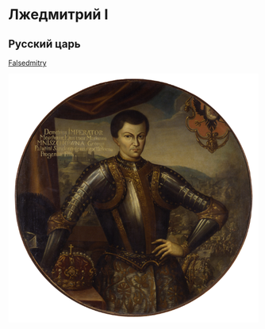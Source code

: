 # Лжедмитрий I
## Русский царь

[Falsedmitry](https://ru.wikipedia.org/wiki/%D0%9B%D0%B6%D0%B5%D0%B4%D0%BC%D0%B8%D1%82%D1%80%D0%B8%D0%B9_I)

![image](assets/dmitry.png)
